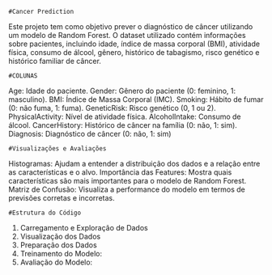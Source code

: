     #Cancer Prediction
  Este projeto tem como objetivo prever o diagnóstico de câncer utilizando um modelo de Random Forest. O dataset utilizado contém informações sobre pacientes, incluindo idade, índice de massa corporal (BMI), atividade física, consumo de álcool, gênero, histórico de tabagismo, risco genético e histórico familiar de câncer.
   
    #COLUNAS
Age: Idade do paciente.
Gender: Gênero do paciente (0: feminino, 1: masculino).
BMI: Índice de Massa Corporal (IMC).
Smoking: Hábito de fumar (0: não fuma, 1: fuma).
GeneticRisk: Risco genético (0, 1 ou 2).
PhysicalActivity: Nível de atividade física.
AlcoholIntake: Consumo de álcool.
CancerHistory: Histórico de câncer na família (0: não, 1: sim).
Diagnosis: Diagnóstico de câncer (0: não, 1: sim)

    #Visualizações e Avaliações
Histogramas: Ajudam a entender a distribuição dos dados e a relação entre as características e o alvo.
Importância das Features: Mostra quais características são mais importantes para o modelo de Random Forest.
Matriz de Confusão: Visualiza a performance do modelo em termos de previsões corretas e incorretas.

    #Estrutura do Código
1. Carregamento e Exploração de Dados
2. Visualização dos Dados
3. Preparação dos Dados
4. Treinamento do Modelo:
5. Avaliação do Modelo:

   
